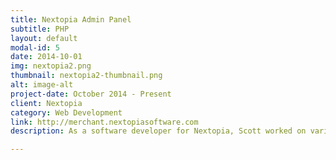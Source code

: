 ```yaml
---
title: Nextopia Admin Panel
subtitle: PHP
layout: default
modal-id: 5
date: 2014-10-01
img: nextopia2.png
thumbnail: nextopia2-thumbnail.png
alt: image-alt
project-date: October 2014 - Present
client: Nextopia
category: Web Development
link: http://merchant.nextopiasoftware.com
description: As a software developer for Nextopia, Scott worked on various features of Nextopia's product suite. These features included building a reporting section for autocomplete data, creating a geo-merchandizing section, implementing a templating system for Nextopia's "product finder" product, and many others. The server side code for Nextopia was written in PHP while the front end interface used both jQuery and Angular JS for DOM manipulation.

---
```

